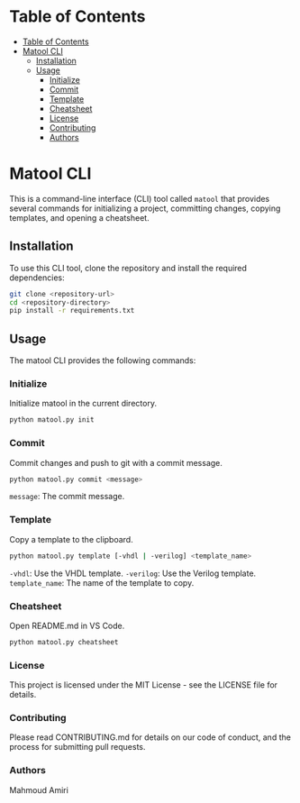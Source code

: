 # Table of Contents

- [Table of Contents](#table-of-contents)
- [Matool CLI](#matool-cli)
  - [Installation](#installation)
  - [Usage](#usage)
    - [Initialize](#initialize)
    - [Commit](#commit)
    - [Template](#template)
    - [Cheatsheet](#cheatsheet)
    - [License](#license)
    - [Contributing](#contributing)
    - [Authors](#authors)

# Matool CLI

This is a command-line interface (CLI) tool called `matool` that provides several commands for initializing a project, committing changes, copying templates, and opening a cheatsheet.

## Installation

To use this CLI tool, clone the repository and install the required dependencies:

```sh
git clone <repository-url>
cd <repository-directory>
pip install -r requirements.txt
```

## Usage

The matool CLI provides the following commands:

### Initialize

Initialize matool in the current directory.

```sh
python matool.py init
```

### Commit

Commit changes and push to git with a commit message.

```sh
python matool.py commit <message>
```

`message`: The commit message.

### Template

Copy a template to the clipboard.

```sh
python matool.py template [-vhdl | -verilog] <template_name>
```

`-vhdl`: Use the VHDL template.
`-verilog`: Use the Verilog template.
`template_name`: The name of the template to copy.

### Cheatsheet

Open README.md in VS Code.

```sh
python matool.py cheatsheet

```

### License

This project is licensed under the MIT License - see the LICENSE file for details.

### Contributing

Please read CONTRIBUTING.md for details on our code of conduct, and the process for submitting pull requests.

### Authors

  Mahmoud Amiri 